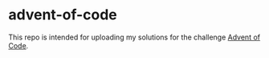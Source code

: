 # advent-of-code
This repo is intended for uploading my solutions for the challenge [Advent of Code](https://adventofcode.com/).